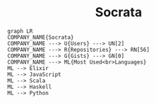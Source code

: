 <h1 align="center">Socrata</h1>

```mermaid
graph LR
COMPANY_NAME{Socrata}
COMPANY_NAME ---> U{Users} ---> UN[2]
COMPANY_NAME ---> R{Repositories} ---> RN[56]
COMPANY_NAME ---> G{Gists} ---> GN[0]
COMPANY_NAME ---> ML{Most Used<br>Languages}
ML --> Elixir
ML --> JavaScript
ML --> Scala
ML --> Haskell
ML --> Python
```
